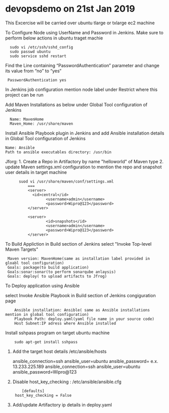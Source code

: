 # devopsdemo on 21st Jan 2019

This Excercise will be carried over ubuntu tlarge or txlarge ec2 machine

To Configure Node using UserName and Password in Jenkins. Make sure to perform below actions in ubuntu traget machie
      
      sudo vi /etc/ssh/sshd_config
      sudo passwd ubuntu
      sudo service sshd restart

Find the Line containing “PasswordAuthentication” parameter and change its value from “no” to “yes“
     
     PasswordAuthentication yes
In Jenkins job  configuration mention node label under Restrict where this project can be run

Add Maven Installations as below under Global Tool configuration of Jenkins
      
      Name: MavenHome
      Maven_Home: /usr/share/maven

Install Ansible Playbook plugin in Jenkins and add Ansible installation details in Global Tool configuration of Jenkins

    Name: Ansible
    Path to ansible executables directory: /usr/bin
    
 Jforg:
     1.  Create a Repo in Artifactory by name "helloworld" of Maven type
     2. update Maven settings.xml configuration to mention the repo and snapshot user details in target machine
          
          suod vi /usr/share/maven/conf/settings.xml
              ===
              <server>
                <id>central</id>
                      <username>admin</username>
                      <password>Wipro@123</password>
              </server>

              <server>
                      <id>snapshots</id>
                      <username>admin</username>
                      <password>Wipro@123</password>
              </server>
    
 To Build Appliction in Build section of Jenkins select "Invoke Top-level Maven Targets"
 
     Maven version: MavenHome(same as installation label provided in gloabl tool configuration)
     Goals: package(to build application)
     Goals:sonar:sonar(to perform sonarqube anlaysis)
     Goals: deploy( to upload artifacts to Jfrog)
     
 To Deploy application using Ansible
 
  select Invoke Ansible Playbook in Build section of Jenkins congiguration page
  
        Ansible installation: Ansible( same as Ansible installations mention in global tool configuration)
        Playbook Path: deploy.yaml(yaml file name in your source code)
        Host Subnet:IP adress where Ansible installed
  
  Install sshpass program on target ubuntu machine
      
        sudo apt-get install sshpass
        
1. Add the target host details /etc/ansible/hosts

    <IP> ansible_connection=ssh ansible_user=ubuntu ansible_password=<PASSWORD>
     e.x. 13.233.225.189 ansible_connection=ssh ansible_user=ubuntu ansible_password=Wipro@123
  
2. Disable host_key_checking : /etc/ansible/ansible.cfg
           
           [defaults]
  	    host_key_checking = False
        
3. Add/update Artifactory ip details in deploy.yaml
        
 
  
    
